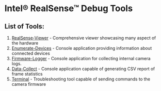 # Intel® RealSense™ Debug Tools

## List of Tools:

1. [RealSense-Viewer](./realsense-viewer) - Comprehensive viewer showcasing many aspect of the hardware
2. [Enumerate-Devices](./enumerate-devices) - Console application providing information about connected devices
3. [Firmware-Logger](./fw-logger) - Console application for collecting internal camera logs.
4. [Data-Collect](./data-collect) - Console application capable of generating CSV report of frame statistics
5. [Terminal](./terminal) - Troubleshooting tool capable of sending commands to the camera firmware 

